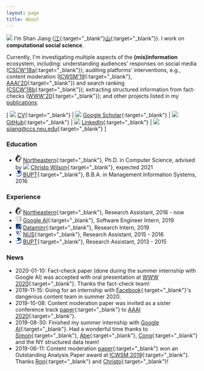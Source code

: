 ```yaml
---
layout: page
title: About
---
```


<img src="../images/icons/hi.svg" width="36"> I’m Shan Jiang ([江](https://en.wikipedia.org/wiki/Jiang_(surname)#%E6%B1%9F){:target="_blank"}[山](https://en.wikipedia.org/wiki/Radical_46){:target="_blank"}). I work on **computational social science**.

Currently, I'm investigating multiple aspects of the **(mis)information** ecosystem, including: understanding audiences' responses on social media ([CSCW'18a](publications/cscw18a_paper.pdf){:target="_blank"}); auditing platforms' interventions, e.g., content moderation ([ICWSM'19](publications/icwsm19_paper.pdf){:target="_blank"}, [AAAI'20](publications/aaai20_paper.pdf){:target="_blank"}) and search ranking ([CSCW'18b](publications/cscw18b_paper.pdf){:target="_blank"}); extracting structured information from fact-checks ([WWW'20](publications/www20_paper.pdf){:target="_blank"}); and other projects listed in my [publications](publications).

\[ <img src="../images/icons/cv.svg" width="16"> [CV](shanjiang-cv.pdf){:target="_blank"} \| <img src="../images/logos/google_scholar.svg" width="16"> [Google Scholar](https://scholar.google.com/citations?user=0LITOxAAAAAJ){:target="_blank"} \| <img src="../images/logos/github.svg" width="16"> [GitHub](https://github.com/printfoo){:target="_blank"} \| <img src="../images/logos/linkedin.svg" width="16"> [LinkedIn](https://www.linkedin.com/in/shan-jiang){:target="_blank"} \| <img src="../images/icons/email.svg" width="16"> [sjiang@ccs.neu.edu](mailto:sjiang@ccs.neu.edu){:target="_blank"} \]

### Education
* <img src="images/logos/northeastern.svg" width="16"> [Northeastern](https://www.northeastern.edu){:target="_blank"}, Ph.D. in Computer Science, advised by <img src="../images/icons/like.svg" width="16"> [Christo Wilson](https://cbw.sh){:target="_blank"}, expected 2021
* <img src="images/logos/bupt.png" width="16"> [BUPT](https://english.bupt.edu.cn){:target="_blank"}, B.B.A. in Management Information Systems, 2016

### Experience
* <img src="images/logos/northeastern.svg" width="16"> [Northeastern](https://www.northeastern.edu){:target="_blank"}, Research Assistant, 2016 - now
* <img src="images/logos/google_ai.png" width="16"> [Google AI](https://ai.google){:target="_blank"}, Software Engineer Intern, 2019
* <img src="images/logos/dataminr.png" width="16"> [Dataminr](https://www.dataminr.com){:target="_blank"}, Research Intern, 2019  
* <img src="images/logos/nus.png" width="16"> [NUS](http://www.nus.edu.sg){:target="_blank"}, Research Assistant, 2015 - 2016
* <img src="images/logos/bupt.png" width="16"> [BUPT](https://english.bupt.edu.cn){:target="_blank"}, Research Assistant, 2013 - 2015

### News
* 2020-01-10: Fact-check paper (done during the summer internship with Google AI) was accepted with oral presentation at [WWW 2020](https://www2020.thewebconf.org){:target="_blank"}. Thanks the fact-check team!
* 2019-11-15: Going for an internship with [Facebook](https://research.fb.com){:target="_blank"}'s dangerous content team in summer 2020.
* 2019-10-08: Content moderation paper was invited as a sister conference track [paper](publications/aaai20_paper.pdf){:target="_blank"} to [AAAI 2020](https://aaai.org/Conferences/AAAI-20){:target="_blank"}.
* 2019-08-30: Finished my summer internship with [Google AI](https://ai.google){:target="_blank"}. Had a wonderful time thanks to [Simon](https://ai.google/research/people/105996){:target="_blank"}, [Abe](https://scholar.google.com/citations?user=8P1Y_90AAAAJ){:target="_blank"}, [Cong](https://sites.google.com/site/congyu){:target="_blank"} and the NY structured data team!
* 2019-06-11: Content moderation [paper](publications/icwsm19_paper.pdf){:target="_blank"} won an Outstanding Analysis Paper award at [ICWSM 2019](https://www.icwsm.org/2019){:target="_blank"}. Thanks [Ron](http://ronalderobertson.com){:target="_blank"} and [Christo](https://cbw.sh){:target="_blank"}!
